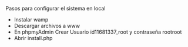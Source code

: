 Pasos para configurar el sistema en local

* Instalar wamp
* Descargar archivos a www
* En phpmyAdmin Crear Usuario id11681337_root y contraseña rootroot
* Abrir install.php
